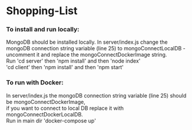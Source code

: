 # Shopping-List

### To install and run locally:

MongoDB should be installed locally.
In server/index.js change the mongoDB connection string variable (line 25) to mongoConnectLocalDB - uncomment it and replace the mongoConnectDockerImage string.  
Run 'cd server' then 'npm install' and then 'node index'  
'cd client' then 'npm install' and then 'npm start'

### To run with Docker:

In server/index.js the mongoDB connection string variable (line 25) should be mongoConnectDockerImage,  
if you want to connect to local DB replace it with mongoConnectDockerLocalDB.  
Run in main dir 'docker-compose up'
